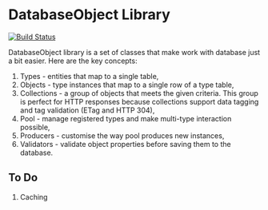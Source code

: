 # DatabaseObject Library

[![Build Status](https://travis-ci.org/activecollab/databaseobject.svg?branch=master)](https://travis-ci.org/activecollab/databaseobject)

DatabaseObject library is a set of classes that make work with database just a bit easier. Here are the key concepts:

1. Types - entities that map to a single table,
2. Objects - type instances that map to a single row of a type table,
3. Collections - a group of objects that meets the given criteria. This group is perfect for HTTP responses because collections support data tagging and tag validation (ETag and HTTP 304),
4. Pool - manage registered types and make multi-type interaction possible,
6. Producers - customise the way pool produces new instances,
7. Validators - validate object properties before saving them to the database.

## To Do

1. Caching
